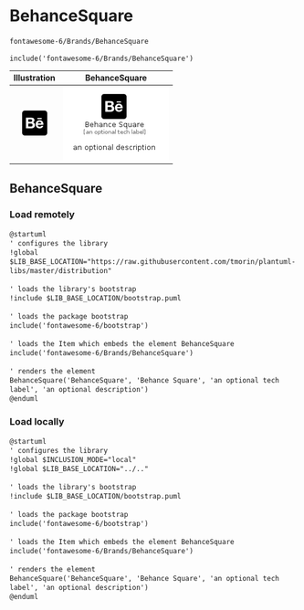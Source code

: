 # BehanceSquare


```text
fontawesome-6/Brands/BehanceSquare
```

```text
include('fontawesome-6/Brands/BehanceSquare')
```



| Illustration | BehanceSquare |
| :---: | :---: |
| ![illustration for Illustration](../../fontawesome-6/Brands/BehanceSquare.png) | ![illustration for BehanceSquare](../../fontawesome-6/Brands/BehanceSquare.Local.png) |




## BehanceSquare

### Load remotely
```plantuml
@startuml
' configures the library
!global $LIB_BASE_LOCATION="https://raw.githubusercontent.com/tmorin/plantuml-libs/master/distribution"

' loads the library's bootstrap
!include $LIB_BASE_LOCATION/bootstrap.puml

' loads the package bootstrap
include('fontawesome-6/bootstrap')

' loads the Item which embeds the element BehanceSquare
include('fontawesome-6/Brands/BehanceSquare')

' renders the element
BehanceSquare('BehanceSquare', 'Behance Square', 'an optional tech label', 'an optional description')
@enduml
```

### Load locally
```plantuml
@startuml
' configures the library
!global $INCLUSION_MODE="local"
!global $LIB_BASE_LOCATION="../.."

' loads the library's bootstrap
!include $LIB_BASE_LOCATION/bootstrap.puml

' loads the package bootstrap
include('fontawesome-6/bootstrap')

' loads the Item which embeds the element BehanceSquare
include('fontawesome-6/Brands/BehanceSquare')

' renders the element
BehanceSquare('BehanceSquare', 'Behance Square', 'an optional tech label', 'an optional description')
@enduml
```

